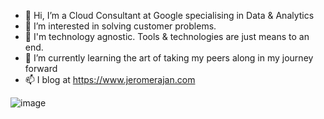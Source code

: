 - 👋 Hi, I’m a Cloud Consultant at Google specialising in Data & Analytics
- 👀 I’m interested in solving customer problems. 
- 💾 I'm technology agnostic. Tools & technologies are just means to an end.
- 🌱 I’m currently learning the art of taking my peers along in my journey forward
- 📫 I blog at https://www.jeromerajan.com

![image](https://user-images.githubusercontent.com/11506905/195389279-f802bba1-cd46-46df-8a3f-1cb55c9eff1d.png)

